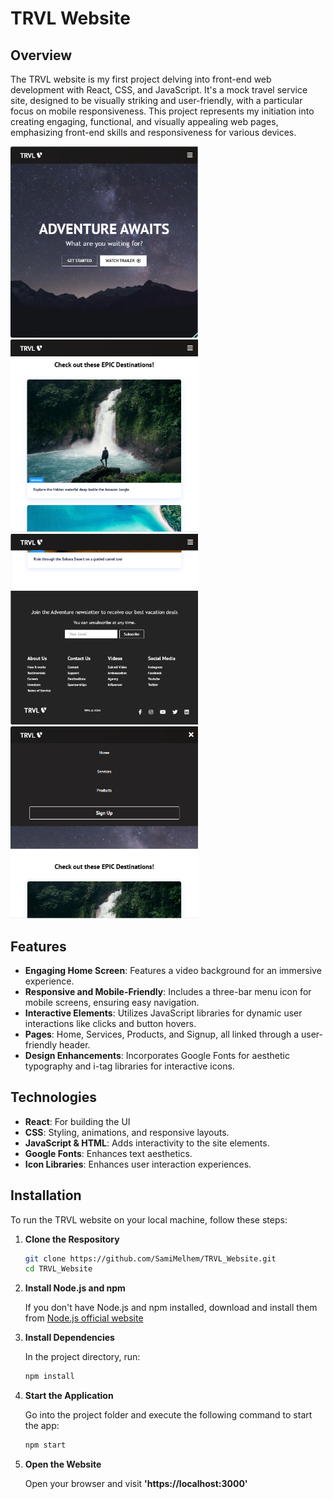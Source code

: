 # TRVL Website
## Overview
The TRVL website is my first project delving into front-end web development with React, CSS, and JavaScript. It's a mock travel service site, designed to be visually striking and user-friendly, with a particular focus on mobile responsiveness. This project represents my initiation into creating engaging, functional, and visually appealing web pages, emphasizing front-end skills and responsiveness for various devices. 

<p float="left">
  <img src="Images/Image 1.png" width="300" />
  <img src="Images/Image 2.png" width="300" /> 
  <img src="Images/Image 3.png" width="300" />
  <img src="Images/Image 4.png" width="300" />
</p>

## Features
- **Engaging Home Screen**: Features a video background for an immersive experience.
- **Responsive and Mobile-Friendly**: Includes a three-bar menu icon for mobile screens, ensuring easy navigation.
- **Interactive Elements**: Utilizes JavaScript libraries for dynamic user interactions like clicks and button hovers.
- **Pages**: Home, Services, Products, and Signup, all linked through a user-friendly header.
- **Design Enhancements**: Incorporates Google Fonts for aesthetic typography and i-tag libraries for interactive icons.

## Technologies
- **React**: For building the UI
- **CSS**: Styling, animations, and responsive layouts.
- **JavaScript & HTML**: Adds interactivity to the site elements.
- **Google Fonts**: Enhances text aesthetics.
- **Icon Libraries**: Enhances user interaction experiences.

## Installation
To run the TRVL website on your local machine, follow these steps:

1. **Clone the Respository**
   ```bash
   git clone https://github.com/SamiMelhem/TRVL_Website.git
   cd TRVL_Website
   ```
2. **Install Node.js and npm**

    If you don't have Node.js and npm installed, download and install them from [Node.js official website](https://nodejs.org)

3. **Install Dependencies**

   In the project directory, run:

   ```bash
   npm install
   ```
5. **Start the Application**

   Go into the project folder and execute the following command to start the app:

   ```bash
   npm start
   ```
8. **Open the Website**

   Open your browser and visit **'https://localhost:3000'**
